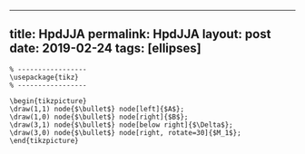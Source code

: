 ---
 title: HpdJJA
 permalink: HpdJJA
 layout: post
 date: 2019-02-24
 tags: [ellipses]
 ---

```latex% Dans le préambule
% -----------------
\usepackage{tikz}
% -----------------

\begin{tikzpicture}
\draw(1,1) node{$\bullet$} node[left]{$A$};
\draw(1,0) node{$\bullet$} node[right]{$B$};
\draw(3,1) node{$\bullet$} node[below right]{$\Delta$};
\draw(3,0) node{$\bullet$} node[right, rotate=30]{$M_1$};
\end{tikzpicture}
```
